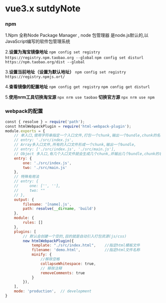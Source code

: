 # vue3.x sutdyNote


### **npm**
1.Npm 全称Node Package Manager , node 包管理器
是node.js默认的,以JavaScript编写的软件包管理系统

2.**设置为淘宝镜像地址**
```npm config set registry https://registry.npm.taobao.org --global```
```npm config set disturl https://npm.taobao.org/dist --global```

3.**设置当前地址（设置为默认地址）**
```npm config set registry https://registry.npmjs.ort/```

4.**查看镜像的配置地址**
```npm config get registry```
```npm config get disturl```

5.**使用nrm工具切换淘宝源**
```npx nrm use taobao```
**切换官方源**
```npx nrm use npm```

### **webpack的配置**
```js
const { resolve } = require('path');
const htmlWebpackPlugin = require('html-webpack-plugin');
module.exports = {
    // 单入口,使用字符串指定一个入口文件,打包一个chunk,输出一个bundle,chunk的名称是默认的
    // entry: './src/index.js',
    // Array多入口文件,所有的入口文件形成一个chunk,输出一个bundle,
    // entry: ['./src/index.js', './src/main.js'],
    // Object 多入口,有几个入口文件就会生成几个chunk,并输出几个bundle,chunk的名称是key,
    entry: {
        one: './src/index.js',
        two: './src/main.js'
    },
    // 特殊有用法
    // entry: {
    //     one: ['', ''],
    //     two: ""
    // },
    output: {
        filename: '[name].js',
        path: resolve(__dirname, 'build')
    },
    module: {
        rules: []
    },
    plugins: [
        // 默认会创建一个空的,目的就是自动引入打包资源(js/css)
        new htmlWebpackPlugin({
            template: "./src/index.html",    //指定html模板文件
            filename: 'demo.html',           //指定html文件名称
            minify: {
                //移除空格
                collapseWhitespace: true,
                // 移除注释
                removeComments: true
            }
        }),
    ],
    mode: 'production',  // development
}
```
